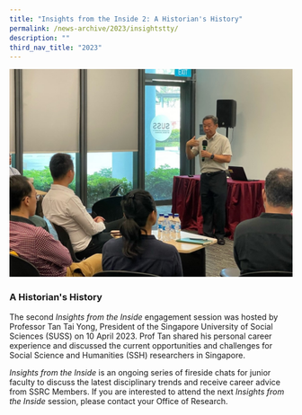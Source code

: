 ```yaml
---
title: "Insights from the Inside 2: A Historian's History"
permalink: /news-archive/2023/insightstty/
description: ""
third_nav_title: "2023"
---
```

![](/images/insights_tty.jpg)
### A Historian's History

The second&nbsp;_Insights from the Inside_&nbsp;engagement session was hosted by Professor Tan Tai Yong, President of the Singapore University of Social Sciences (SUSS) on 10 April 2023. Prof Tan shared his personal career experience and discussed the current opportunities and challenges for Social Science and Humanities (SSH) researchers in Singapore.

_Insights from the Inside_&nbsp;is an ongoing series of fireside chats for junior faculty to discuss the latest disciplinary trends and receive career advice from SSRC Members.
If you are interested to attend the next&nbsp;_Insights from the Inside_&nbsp;session, please contact your Office of Research.